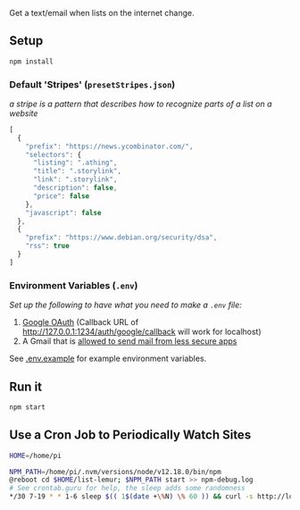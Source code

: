 Get a text/email when lists on the internet change.
## Setup
```sh
npm install
```

### Default 'Stripes' (`presetStripes.json`)
*a stripe is a pattern that describes how to recognize parts of a list on a website*
```js
[
  {
    "prefix": "https://news.ycombinator.com/",
    "selectors": {
      "listing": ".athing",
      "title": ".storylink",
      "link": ".storylink",
      "description": false,
      "price": false
    },
    "javascript": false
  },
  {
    "prefix": "https://www.debian.org/security/dsa",
    "rss": true
  }
]
```

### Environment Variables (`.env`)
*Set up the following to have what you need to make a `.env` file:*
1. [Google OAuth](https://console.developers.google.com/apis/credentials/oauthclient) (Callback URL of http://127.0.0.1:1234/auth/google/callback will work for localhost)
2. A Gmail that is [allowed to send mail from less secure apps](https://support.google.com/accounts/answer/6010255?hl=en)

See [.env.example](./.env.example) for example environment variables.

## Run it
```sh
npm start
```

## Use a Cron Job to Periodically Watch Sites
```sh
HOME=/home/pi

NPM_PATH=/home/pi/.nvm/versions/node/v12.18.0/bin/npm
@reboot cd $HOME/list-lemur; $NPM_PATH start >> npm-debug.log
# See crontab.guru for help, the sleep adds some randomness
*/30 7-19 * * 1-6 sleep $(( 1$(date +\%N) \% 60 )) && curl -s http://localhost:5555/watch > /dev/null
```
